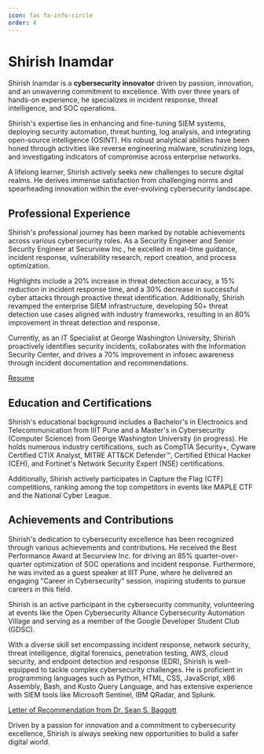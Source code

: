 ```yaml
---
icon: fas fa-info-circle
order: 4
---
```

# Shirish Inamdar

Shirish Inamdar is a **cybersecurity innovator** driven by passion, innovation, and an unwavering commitment to excellence. With over three years of hands-on experience, he specializes in incident response, threat intelligence, and SOC operations.

Shirish's expertise lies in enhancing and fine-tuning SIEM systems, deploying security automation, threat hunting, log analysis, and integrating open-source intelligence (OSINT). His robust analytical abilities have been honed through activities like reverse engineering malware, scrutinizing logs, and investigating indicators of compromise across enterprise networks.

A lifelong learner, Shirish actively seeks new challenges to secure digital realms. He derives immense satisfaction from challenging norms and spearheading innovation within the ever-evolving cybersecurity landscape.

## Professional Experience

Shirish's professional journey has been marked by notable achievements across various cybersecurity roles. As a Security Engineer and Senior Security Engineer at Securview Inc., he excelled in real-time guidance, incident response, vulnerability research, report creation, and process optimization.

Highlights include a 20% increase in threat detection accuracy, a 15% reduction in incident response time, and a 30% decrease in successful cyber attacks through proactive threat identification. Additionally, Shirish revamped the enterprise SIEM infrastructure, developing 50+ threat detection use cases aligned with industry frameworks, resulting in an 80% improvement in threat detection and response.

Currently, as an IT Specialist at George Washington University, Shirish proactively identifies security incidents, collaborates with the Information Security Center, and drives a 70% improvement in infosec awareness through incident documentation and recommendations.

[Resume](https://drive.google.com/file/d/1LgxhOdTFSas5kqxZNHkPhtsVdLSSJJ3g/view?usp=sharing)

## Education and Certifications

Shirish's educational background includes a Bachelor's in Electronics and Telecommunication from IIIT Pune and a Master's in Cybersecurity (Computer Science) from George Washington University (in progress). He holds numerous industry certifications, such as CompTIA Security+, Cyware Certified CTIX Analyst, MITRE ATT&CK Defender™, Certified Ethical Hacker (CEH), and Fortinet's Network Security Expert (NSE) certifications.

Additionally, Shirish actively participates in Capture the Flag (CTF) competitions, ranking among the top competitors in events like MAPLE CTF and the National Cyber League.

## Achievements and Contributions

Shirish's dedication to cybersecurity excellence has been recognized through various achievements and contributions. He received the Best Performance Award at Securview Inc. for driving an 85% quarter-over-quarter optimization of SOC operations and incident response. Furthermore, he was invited as a guest speaker at IIIT Pune, where he delivered an engaging "Career in Cybersecurity" session, inspiring students to pursue careers in this field.

Shirish is an active participant in the cybersecurity community, volunteering at events like the Open Cybersecurity Alliance Cybersecurity Automation Village and serving as a member of the Google Developer Student Club (GDSC).

With a diverse skill set encompassing incident response, network security, threat intelligence, digital forensics, penetration testing, AWS, cloud security, and endpoint detection and response (EDR), Shirish is well-equipped to tackle complex cybersecurity challenges. He is proficient in programming languages such as Python, HTML, CSS, JavaScript, x86 Assembly, Bash, and Kusto Query Language, and has extensive experience with SIEM tools like Microsoft Sentinel, IBM QRadar, and Splunk.

[Letter of Recommendation from Dr. Sean S. Baggott](https://drive.google.com/file/d/1VR98wDnb1rXgcEFwM0ZQmGzuzFZi1BYU/view?usp=sharing)

Driven by a passion for innovation and a commitment to cybersecurity excellence, Shirish is always seeking new opportunities to build a safer digital world.
